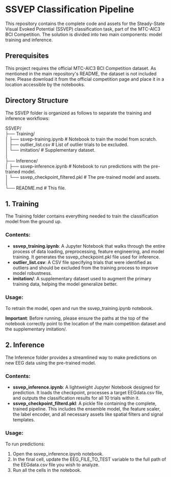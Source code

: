 # **SSVEP Classification Pipeline**

This repository contains the complete code and assets for the Steady-State Visual Evoked Potential (SSVEP) classification task, part of the MTC-AIC3 BCI Competition. The solution is divided into two main components: model training and inference.

## **Prerequisites**

This project requires the official MTC-AIC3 BCI Competition dataset. As mentioned in the main repository's README, the dataset is not included here. Please download it from the official competition page and place it in a location accessible by the notebooks.

## **Directory Structure**

The SSVEP folder is organized as follows to separate the training and inference workflows:

SSVEP/  
├── Training/  
│   ├── ssvep-training.ipynb     \# Notebook to train the model from scratch.  
│   ├── outlier\_list.csv                  \# List of outlier trials to be excluded.  
│   └── imitation/                \# Supplementary dataset.  
│  
├── Inference/  
│   ├── ssvep-inference.ipynb    \# Notebook to run predictions with the pre-trained model.  
│   └── ssvep\_checkpoint\_filtered.pkl              \# The pre-trained model and assets.  
│  
└── README.md                             \# This file.

## **1\. Training**

The Training folder contains everything needed to train the classification model from the ground up.

### **Contents:**

* **ssvep\_training.ipynb**: A Jupyter Notebook that walks through the entire process of data loading, preprocessing, feature engineering, and model training. It generates the ssvep\_checkpoint.pkl file used for inference.  
* **outlier\_list.csv**: A CSV file specifying trials that were identified as outliers and should be excluded from the training process to improve model robustness.  
* **imitation/**: A supplementary dataset used to augment the primary training data, helping the model generalize better.

### **Usage:**

To retrain the model, open and run the ssvep\_training.ipynb notebook.

**Important**: Before running, please ensure the paths at the top of the notebook correctly point to the location of the main competition dataset and the supplementary imitation/.

## **2\. Inference**

The Inference folder provides a streamlined way to make predictions on new EEG data using the pre-trained model.

### **Contents:**

* **ssvep\_inference.ipynb**: A lightweight Jupyter Notebook designed for prediction. It loads the checkpoint, processes a target EEGdata.csv file, and outputs the classification results for all 10 trials within it.  
* **ssvep\_checkpoint\_filterd.pkl**: A pickle file containing the complete, trained pipeline. This includes the ensemble model, the feature scaler, the label encoder, and all necessary assets like spatial filters and signal templates.

### **Usage:**

To run predictions:

1. Open the ssvep\_inference.ipynb notebook.  
2. In the final cell, update the EEG\_FILE\_TO\_TEST variable to the full path of the EEGdata.csv file you wish to analyze.  
3. Run all the cells in the notebook.